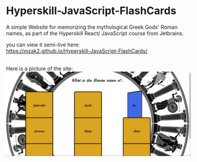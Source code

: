 # Hyperskill-JavaScript-FlashCards
A simple Website for memorizing the mythological Greek Gods' Roman names, as part of the Hyperskill React/ JavaScript course from Jetbrains.

you can view it semi-live here:<br>
https://mzak2.github.io/Hyperskill-JavaScript-FlashCards/
<br><br>

Here is a picture of the site:<br>
![](flashcard_image.PNG)
